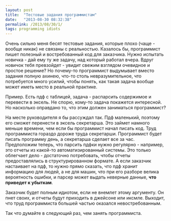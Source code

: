 ```yaml
---
layout: post
title:  "Тестовые задания программистам"
date:   "2013-08-30 08:32:38"
permalink: /2013/08/30/1/
tags: programming idiots
---
```


Очень сильно меня бесят тестовые задания, которые плохо (чаще - вообще
никак) не связаны с реальностью. Казалось бы, программист пишет
полезный и востребованный код для заказчика. Нужно испытать новичка -
дай ему ту же задачу, над который работал вчера. Вдруг новичок тебя
превзойдет - увидит свежим взглядом очевидное и простое решение? Но
почему-то программист выдумывает вместо задания полную ахинею, что-то
столь невразумительное, что потребуется много усилий, чтобы понять,
как такая задача вообще может иметь место в реальной практике.

Пример. Есть пдф с таблицей, задача - распарсить содержимое и
перевести в эксель. Не спорю, кому-то задача покажется интересной. Но
насколько оправдано то, что этим должен заниматься программист?

На месте руководителя я бы рассуждал так. Пдф маленький, поэтому его
сможет перенести в эксель секретарша. Это займет намного меньше
времени, чем если бы программист начал писать код. Труд программиста
гораздо дороже труда секретарши. Программист будет писать программу
день, а секретарша сделает все за час. Предположим теперь, что парсить
пдфки нужно регулярно - например, это отчеты из какой-то
автоматизированный системы. Это только облегчает дело - достаточно
потребовать, чтобы отчеты предоставлялись в структурированном
формате. А если заказчик настаивает на пдф, то нужно прямо сказать,
что пдф хранит информацию для людей, а не для машин, что при его
разборе велика вероятность ошибки, и парсер может выдать неверные
данные, **что приведет к убыткам**.

Заказчик будет полным идиотом, если не внемлет этому аргументу. Он
пнет своих, и отчеты будут приходить в джейсоне или иксмле. Выходит,
что труд программиста большей частью оказался невостребованным.

Так что думайте в следующий раз, чем занять программиста.
